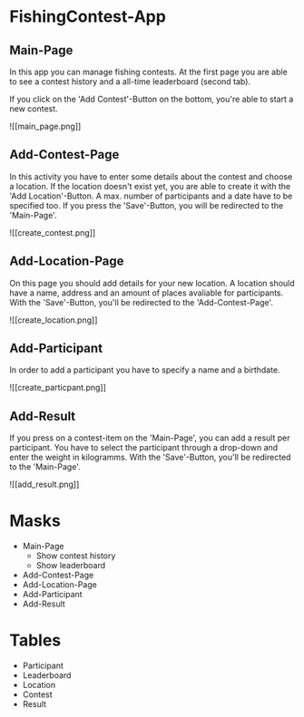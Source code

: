 # FishingContest-App

## Main-Page
In this app you can manage fishing contests. At the first page you are able to see a contest history and a all-time leaderboard (second tab).

If you click on the  'Add Contest'-Button on the bottom, you're able to start a new contest.

![[main_page.png]]
## Add-Contest-Page
In this activity you have to enter some details about the contest and choose a location. If the location doesn't exist yet, you are able to create it with the 'Add Location'-Button.
A max. number of participants and a date have to be specified too.
If you press the 'Save'-Button, you will be redirected to the 'Main-Page'.

![[create_contest.png]]
## Add-Location-Page
On this page you should add details for your new location.
A location should have a name, address and an amount of places avaliable for participants. With the 'Save'-Button, you'll be redirected to the 'Add-Contest-Page'.

![[create_location.png]]
## Add-Participant
In order to add a participant you have to specify a name and a birthdate.

![[create_particpant.png]]
## Add-Result
If you press on a contest-item on the 'Main-Page', you can add a result per participant.
You have to select the participant through a drop-down and enter the weight in kilogramms. With the 'Save'-Button, you'll be redirected to the 'Main-Page'.

![[add_result.png]]
# Masks
- Main-Page
	- Show contest history
	- Show leaderboard
- Add-Contest-Page
- Add-Location-Page
- Add-Participant
- Add-Result
# Tables
- Participant
- Leaderboard
- Location
- Contest
- Result
